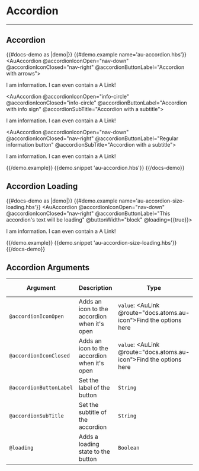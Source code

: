# Accordion

---

## Accordion

{{#docs-demo as |demo|}}
  {{#demo.example name='au-accordion.hbs'}}
    <AuAccordion @accordionIconOpen="nav-down" @accordionIconClosed="nav-right" @accordionButtonLabel="Accordion with arrows">
      <p>I am information. I can even contain a <AuLink>A Link</AuLink>!</p>
    </AuAccordion>
    <AuAccordion @accordionIconOpen="info-circle" @accordionIconClosed="info-circle" @accordionButtonLabel="Accordion with info sign" @accordionSubTitle="Accordion with a subtitle">
      <p>I am information. I can even contain a <AuLink>A Link</AuLink>!</p>
    </AuAccordion>
    <AuAccordion @accordionIconOpen="nav-down" @accordionIconClosed="nav-right" @accordionButtonLabel="Regular information button" @accordionSubTitle="Accordion with a subtitle">
      <p>I am information. I can even contain a <AuLink>A Link</AuLink>!</p>
    </AuAccordion>
  {{/demo.example}}
  {{demo.snippet 'au-accordion.hbs'}}
{{/docs-demo}}

## Accordion Loading

{{#docs-demo as |demo|}}
  {{#demo.example name='au-accordion-size-loading.hbs'}}
    <AuAccordion @accordionIconOpen="nav-down" @accordionIconClosed="nav-right" @accordionButtonLabel="This accordion's text will be loading" @buttonWidth="block" @loading={{true}}>
      <p>I am information. I can even contain a <AuLink>A Link</AuLink>!</p>
    </AuAccordion>
  {{/demo.example}}
  {{demo.snippet 'au-accordion-size-loading.hbs'}}
{{/docs-demo}}


## Accordion Arguments
| Argument      | Description | Type | Default value |
| ------------- | ----------- | ---- | ------------- |
| `@accordionIconOpen` | Adds an icon to the accordion when it's open | `value`: <AuLink @route="docs.atoms.au-icon">Find the options here</AuLink> | - |
| `@accordionIconClosed` | Adds an icon to the accordion when it's open | `value`: <AuLink @route="docs.atoms.au-icon">Find the options here</AuLink> | - |
| `@accordionButtonLabel` | Set the label of the button | `String` | - |
| `@accordionSubTitle` | Set the subtitle of the accordion | `String` | - |
| `@loading` | Adds a loading state to the button | `Boolean` | `false` |
